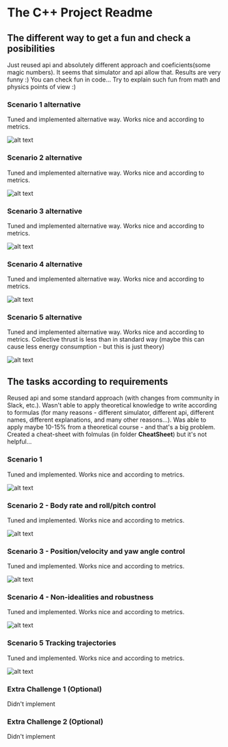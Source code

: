 # The C++ Project Readme

## The different way to get a fun and check a posibilities

Just reused api and absolutely different approach and coeficients(some magic numbers).
It seems that simulator and api allow that. Results are very funny :) 
You can check fun in code... 
Try to explain such fun from math and physics points of view :)

### Scenario 1 alternative

Tuned and implemented alternative way. Works nice and according to metrics.

![alt text](AlternativeFunnyCase/Scenario1.png)

### Scenario 2 alternative

Tuned and implemented alternative way. Works nice and according to metrics.

![alt text](AlternativeFunnyCase/Scenario2.png)

### Scenario 3 alternative

Tuned and implemented alternative way. Works nice and according to metrics.

![alt text](AlternativeFunnyCase/Scenario3.png)

### Scenario 4 alternative

Tuned and implemented alternative way. Works nice and according to metrics.

![alt text](AlternativeFunnyCase/Scenario4.png)

### Scenario 5 alternative

Tuned and implemented alternative way. Works nice and according to metrics. 
Collective thrust is less than in standard way (maybe this can cause less energy consumption - but this is just theory)

![alt text](AlternativeFunnyCase/Scenario5.png)

## The tasks according to requirements

Reused api and some standard approach (with changes from community in Slack, etc.). 
Wasn't able to apply theoretical knowledge to write according to formulas (for many reasons - different simulator, different api, different names, different explanations, and many other reasons...). 
Was able to apply maybe 10-15% from a theoretical course - and that's a big problem. 
Created a cheat-sheet with folmulas (in folder **CheatSheet**) but it's not helpful...

### Scenario 1

Tuned and implemented. Works nice and according to metrics.

![alt text](Case/Scenario1.png)

### Scenario 2 - Body rate and roll/pitch control

Tuned and implemented. Works nice and according to metrics.

![alt text](Case/Scenario2.png)

### Scenario 3 - Position/velocity and yaw angle control

Tuned and implemented. Works nice and according to metrics.

![alt text](Case/Scenario3.png)

### Scenario 4 - Non-idealities and robustness

Tuned and implemented. Works nice and according to metrics.

![alt text](Case/Scenario4.png)

### Scenario 5 Tracking trajectories

Tuned and implemented. Works nice and according to metrics.

![alt text](Case/Scenario5.png)

### Extra Challenge 1 (Optional) ###

Didn't implement

### Extra Challenge 2 (Optional) ###

Didn't implement